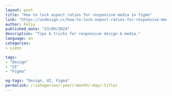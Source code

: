 ```yaml
---
layout: post
title: "How to lock aspect ratios for responsive media in figma"
link: "https://uxdesign.cc/how-to-lock-aspect-ratios-for-responsive-media-in-figma-b262215f5ecb"
author: Felix
published_date: "23/09/2024"
description: "Tips & tricks for responsive design & media."
language: en
categories:
- Liens

tags:
- "Design"
- "UI"
- "Figma"

og-tags: "Design, UI, Figma"
permalink: /:categories/:year/:month/:day/:title/
---
```

